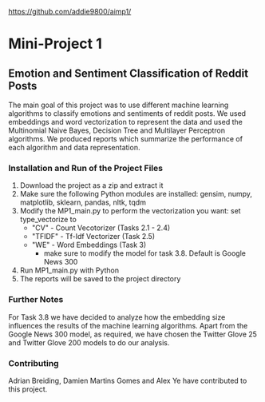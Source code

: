 https://github.com/addie9800/aimp1/
# Mini-Project 1
## Emotion and Sentiment Classification of Reddit Posts
The main goal of this project was to use different machine learning algorithms to classify emotions and sentiments of reddit posts. We used embeddings and word vectorization to represent the data and used the Multinomial Naive Bayes, Decision Tree and Multilayer Perceptron algorithms. We produced reports which summarize the performance of each algorithm and data representation.

### Installation and Run of the Project Files

1. Download the project as a zip and extract it
2. Make sure the following Python modules are installed: gensim, numpy, matplotlib, sklearn, pandas, nltk, tqdm
3. Modify the MP1_main.py to perform the vectorization you want: set type_vectorize to
    - "CV" - Count Vecotorizer (Tasks 2.1 - 2.4)
    - "TFIDF" - Tf-Idf Vectorizer (Task 2.5)
    - "WE" - Word Embeddings (Task 3)
        - make sure to modify the model for task 3.8. Default is Google News 300
4. Run MP1_main.py with Python
5. The reports will be saved to the project directory

### Further Notes

For Task 3.8 we have decided to analyze how the embedding size influences the results of the machine learning algorithms. Apart from the Google News 300 model, as required, we have chosen the Twitter Glove 25 and Twitter Glove 200 models to do our analysis.

### Contributing

Adrian Breiding, Damien Martins Gomes and Alex Ye have contributed to this project.
